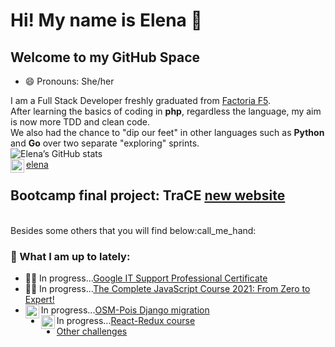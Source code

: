 # Hi! My name is Elena 👋

<!--
**Elena-GHub/Elena-GHub** is a ✨ _special_ ✨ repository because its `README.md` (this file) appears on your GitHub profile.

Here are some ideas to get you started:

- 🔭 I’m currently working on 
- 🌱 I’m currently refactoring projects
- 👯 I’m looking to collaborate on ...
- 🤔 I’m looking for help with ...
- 💬 Ask me about ...
- 📫 How to reach me: ...
- 😄 Pronouns: ...
- ⚡ Fun fact: ...
-->
## Welcome to my GitHub Space

- 😄 Pronouns: She/her

I am a Full Stack Developer freshly graduated from [Factoria F5](http://www.factoriaf5.org/).<br>
After learning the basics of coding in **php**, regardless the language, my aim is now more TDD and clean code.<br>
We also had the chance to "dip our feet" in other languages such as **Python** and **Go** over two separate "exploring" sprints.
<br>
![Elena’s GitHub stats](https://github-readme-stats.vercel.app/api?username=Elena-GHub&theme=gruvbox)
<br>
[<img align="left" alt="codeSTACKr | LinkedIn" width="22px" src="https://cdn.jsdelivr.net/npm/simple-icons@v3/icons/linkedin.svg" />elena](https://www.linkedin.com/in/elena-carballido-marin)
<br>
## Bootcamp final project: **TraCE [new website](http://tracecatalunya.org)**  
<br>
Besides some others that you will find below:call_me_hand:

### 🔭 What I am up to lately:  
- 👩‍🎓 In progress...[Google IT Support Professional Certificate](https://www.coursera.org/professional-certificates/google-it-support)
- 👩‍🎓 In progress...[The Complete JavaScript Course 2021: From Zero to Expert!](https://www.udemy.com/course/the-complete-javascript-course/) 
- In progress...[<img align="left" width="22px" src="https://i7.pngguru.com/preview/10/113/180/django-web-development-web-framework-python-software-framework-django-thumbnail.jpg"/>OSM-Pois Django migration](https://github.com/humitos/osm-pois/tree/django)  
- In progress...[<img align="left" width="22px" src="https://cdn2.iconfinder.com/data/icons/designer-skills/128/react-512.png"/>React-Redux course](https://github.com/Elena-GHub/react-hello-world)  
- [Other challenges](https://github.com/Elena-GHub/00_Katas) 
